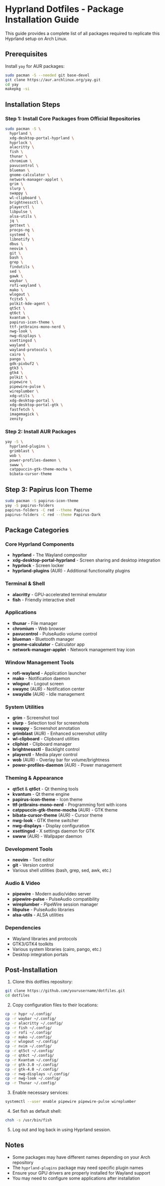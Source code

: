 # Hyprland Dotfiles - Package Installation Guide

This guide provides a complete list of all packages required to replicate this Hyprland setup on Arch Linux.

## Prerequisites

Install `yay` for AUR packages:
```bash
sudo pacman -S --needed git base-devel
git clone https://aur.archlinux.org/yay.git
cd yay
makepkg -si
```

## Installation Steps

### Step 1: Install Core Packages from Official Repositories

```bash
sudo pacman -S \
  hyprland \
  xdg-desktop-portal-hyprland \
  hyprlock \
  alacritty \
  fish \
  thunar \
  chromium \
  pavucontrol \
  blueman \
  gnome-calculator \
  network-manager-applet \
  grim \
  slurp \
  swappy \
  wl-clipboard \
  brightnessctl \
  playerctl \
  libpulse \
  alsa-utils \
  jq \
  gettext \
  procps-ng \
  systemd \
  libnotify \
  dbus \
  neovim \
  git \
  bash \
  grep \
  findutils \
  sed \
  gawk \
  waybar \
  rofi-wayland \
  mako \
  wlogout \
  fcitx5 \
  polkit-kde-agent \
  qt5ct \
  qt6ct \
  kvantum \
  papirus-icon-theme \
  ttf-jetbrains-mono-nerd \
  nwg-look \
  nwg-displays \
  xsettingsd \
  wayland \
  wayland-protocols \
  cairo \
  pango \
  gdk-pixbuf2 \
  gtk3 \
  gtk4 \
  polkit \
  pipewire \
  pipewire-pulse \
  wireplumber \
  xdg-utils \
  xdg-desktop-portal \
  xdg-desktop-portal-gtk \
  fastfetch \
  imagemagick \
  zenity
```

### Step 2: Install AUR Packages

```bash
yay -S \
  hyprland-plugins \
  grimblast \
  wob \
  power-profiles-daemon \
  swww \
  catppuccin-gtk-theme-mocha \
  bibata-cursor-theme
```

## Step 3: Papirus Icon Theme
```bash
sudo pacman -S papirus-icon-theme
yay -S papirus-folders
papirus-folders -C red --theme Papirus
papirus-folders -C red --theme Papirus-Dark
```

## Package Categories

### Core Hyprland Components
- **hyprland** - The Wayland compositor
- **xdg-desktop-portal-hyprland** - Screen sharing and desktop integration
- **hyprlock** - Screen locker
- **hyprland-plugins** (AUR) - Additional functionality plugins

### Terminal & Shell
- **alacritty** - GPU-accelerated terminal emulator
- **fish** - Friendly interactive shell

### Applications
- **thunar** - File manager
- **chromium** - Web browser
- **pavucontrol** - PulseAudio volume control
- **blueman** - Bluetooth manager
- **gnome-calculator** - Calculator app
- **network-manager-applet** - Network management tray icon

### Window Management Tools
- **rofi-wayland** - Application launcher
- **mako** - Notification daemon
- **wlogout** - Logout screen
- **swaync** (AUR) - Notification center
- **swayidle** (AUR) - Idle management

### System Utilities
- **grim** - Screenshot tool
- **slurp** - Selection tool for screenshots
- **swappy** - Screenshot annotation
- **grimblast** (AUR) - Enhanced screenshot utility
- **wl-clipboard** - Clipboard utilities
- **cliphist** - Clipboard manager
- **brightnessctl** - Backlight control
- **playerctl** - Media player control
- **wob** (AUR) - Overlay bar for volume/brightness
- **power-profiles-daemon** (AUR) - Power management

### Theming & Appearance
- **qt5ct** & **qt6ct** - Qt theming tools
- **kvantum** - Qt theme engine
- **papirus-icon-theme** - Icon theme
- **ttf-jetbrains-mono-nerd** - Programming font with icons
- **catppuccin-gtk-theme-mocha** (AUR) - GTK theme
- **bibata-cursor-theme** (AUR) - Cursor theme
- **nwg-look** - GTK theme switcher
- **nwg-displays** - Display configuration
- **xsettingsd** - X settings daemon for GTK
- **swww** (AUR) - Wallpaper daemon

### Development Tools
- **neovim** - Text editor
- **git** - Version control
- Various shell utilities (bash, grep, sed, awk, etc.)

### Audio & Video
- **pipewire** - Modern audio/video server
- **pipewire-pulse** - PulseAudio compatibility
- **wireplumber** - PipeWire session manager
- **libpulse** - PulseAudio libraries
- **alsa-utils** - ALSA utilities

### Dependencies
- Wayland libraries and protocols
- GTK3/GTK4 toolkits
- Various system libraries (cairo, pango, etc.)
- Desktop integration portals

## Post-Installation

1. Clone this dotfiles repository:
```bash
git clone https://github.com/yourusername/dotfiles.git
cd dotfiles
```

2. Copy configuration files to their locations:
```bash
cp -r hypr ~/.config/
cp -r waybar ~/.config/
cp -r alacritty ~/.config/
cp -r fish ~/.config/
cp -r rofi ~/.config/
cp -r mako ~/.config/
cp -r wlogout ~/.config/
cp -r nvim ~/.config/
cp -r qt5ct ~/.config/
cp -r qt6ct ~/.config/
cp -r Kvantum ~/.config/
cp -r gtk-3.0 ~/.config/
cp -r gtk-4.0 ~/.config/
cp -r nwg-displays ~/.config/
cp -r nwg-look ~/.config/
cp -r Thunar ~/.config/
```

3. Enable necessary services:
```bash
systemctl --user enable pipewire pipewire-pulse wireplumber
```

4. Set fish as default shell:
```bash
chsh -s /usr/bin/fish
```

5. Log out and log back in using Hyprland session.

## Notes

- Some packages may have different names depending on your Arch repository
- The `hyprland-plugins` package may need specific plugin names
- Ensure your GPU drivers are properly installed for Wayland support
- You may need to configure some applications after installation